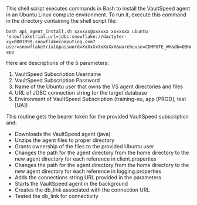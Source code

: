 This shell script executes commands in Bash to install the VaultSpeed agent in an Ubuntu Linux compute environment. To run it, execute this command in the directory containing the shell script file:
```
bash api_agent_install.sh xxxxxx@xxxxxx xxxxxxx ubuntu 'snowflaketrial.url=jdbc:snowflake://dactyter-xyx0001999.snowflakecomputing.com?user=snowflaketrial&password=XxXxXxXxXxXxX&warehouse=COMPUTE_WH&db=DBNAME' app
```

Here are descriptions of the 5 parameters:

1. VaultSpeed Subscription Username
2. VaultSpeed Subscription Password
3. Name of the Ubuntu user that owns the VS agent directories and files
4. URL of JDBC connection string for the target database
5. Environment of VaultSpeed Subscription (training-eu, app [PROD], test [UA])

This routine gets the bearer token for the provided VaultSpeed subscription and:

- Downloads the VaultSpeed agent (java)
- Unzips the agent files to proper directory
- Grants ownership of the files to the provided Ubuntu user
- Changes the path for the agent directory from the home directory to the new agent directory for each reference in client.properties
- Changes the path for the agent directory from the home directory to the new agent directory for each reference in logging.properties
- Adds the connections string URL provided in the parameters
- Starts the VaultSpeed agent in the background
- Creates the db_link associated with the connection URL
- Tested the db_link for connectivity


